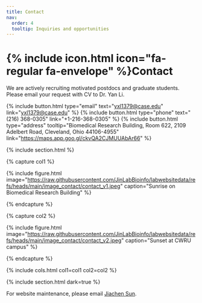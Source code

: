 ```yaml
---
title: Contact
nav:
  order: 4
  tooltip: Inquiries and opportunities
---
```


# {% include icon.html icon="fa-regular fa-envelope" %}Contact

We are actively recruiting motivated postdocs and graduate students. Please email your request with CV to Dr. Yan Li.

{%
  include button.html
  type="email"
  text="yxl1379@case.edu"
  link="yxl1379@case.edu"
%}
{%
  include button.html
  type="phone"
  text="(216) 368-0305"
  link="+1-216-368-0305"
%}
{%
  include button.html
  type="address"
  tooltip="Biomedical Research Building, Room 622, 2109 Adelbert Road, Cleveland, Ohio 44106-4955"
  link="https://maps.app.goo.gl/ckvQA2CJMUUAbAr66"
%}

{% include section.html %}

{% capture col1 %}

{%
  include figure.html
  image="https://raw.githubusercontent.com/JinLabBioinfo/labwebsitedata/refs/heads/main/image_contact/contact_v1.jpeg"
  caption="Sunrise on Biomedical Research Building"
%}

{% endcapture %}

{% capture col2 %}

{%
  include figure.html
  image="https://raw.githubusercontent.com/JinLabBioinfo/labwebsitedata/refs/heads/main/image_contact/contact_v2.jpeg"
  caption="Sunset at CWRU campus"
%}

{% endcapture %}

{% include cols.html col1=col1 col2=col2 %}

{% include section.html dark=true %}

For website maintenance, please email [Jiachen Sun](mailto:jxs2269@case.edu).
